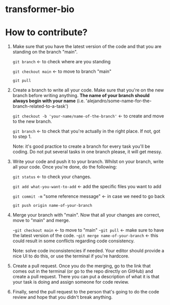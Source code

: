 # transformer-bio

# How to contribute?
1. Make sure that you have the latest version of the code and that you are standing on the branch "main".
  
   `git branch` <- to check where are you standing
   
   `git checkout main` <- to move to branch "main"
   
   `git pull`

2. Create a branch to write all your code. Make sure that you're on the new branch before writing anything. **The name of your branch should always begin with your name** (i.e. 'alejandro/some-name-for-the-branch-related-to-a-task')

	`git checkout -b 'your-name/name-of-the-branch'` <- to create and move to the new branch.
	
 	`git branch` <- to check that you're actually in the right place. If not, got to step 1.

	Note: it's good practice to create a branch for every task you'll be coding. Do not put several tasks in one branch please, it will get messy.

3. Write your code and push it to your branch. Whilst on your branch, write all your code. Once you're done, do the following:

	`git status` <- to check your changes.
	
 	`git add what-you-want-to-add`  <- add the specific files you want to add
	
 	`git commit -m` "some reference message" <- in case we need to go back
	
 	`git push origin name-of-your-branch`

4. Merge your branch with "main". Now that all your changes are correct, move to "main" and merge.

	-`git checkout main` <- to move to "main"
	-`git pull` <- make sure to have the latest version of the code.
	-`git merge name-of-your-branch` <- this could result in some conflicts regarding code consistency.

	Note: solve code inconsistencies if needed. Your editor should provide a nice UI to do this, or use the terminal if you're hardcore.

5. Create a pull request. Once you do the merging, go to the link that comes out in the terminal (or go to the repo directly on GitHub) and create a pull request. There you can put a description of what it is that your task is doing and assign someone for code review.

6. Finally, send the pull request to the person that's going to do the code review and hope that you didn't break anything.
